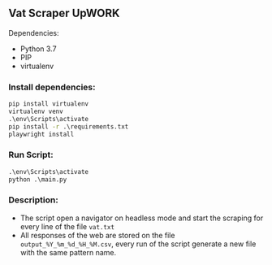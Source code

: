 ## Vat Scraper UpWORK

Dependencies:
- Python 3.7
- PIP
- virtualenv

### Install dependencies:

```cmd
pip install virtualenv
virtualenv venv
.\env\Scripts\activate
pip install -r .\requirements.txt
playwright install
```

### Run Script:

```cmd
.\env\Scripts\activate
python .\main.py
```

### Description:

- The script open a navigator on headless mode and start the scraping for every line of the file `vat.txt`
- All responses of the web are stored on the file `output_%Y_%m_%d_%H_%M.csv`, every run of the script 
generate a new file with the same pattern name.




